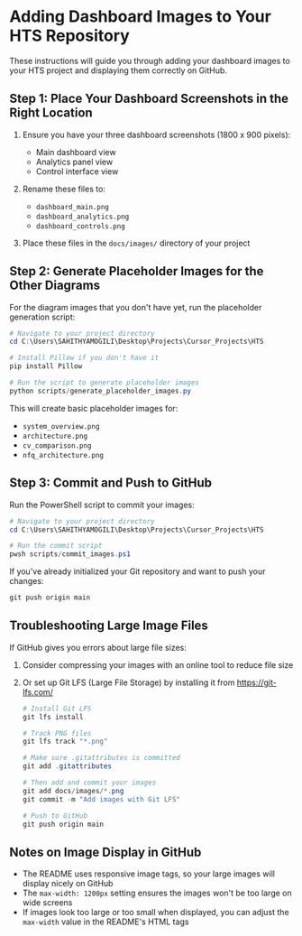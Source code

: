# Adding Dashboard Images to Your HTS Repository

These instructions will guide you through adding your dashboard images to your HTS project and displaying them correctly on GitHub.

## Step 1: Place Your Dashboard Screenshots in the Right Location

1. Ensure you have your three dashboard screenshots (1800 x 900 pixels):
   - Main dashboard view
   - Analytics panel view
   - Control interface view

2. Rename these files to:
   - `dashboard_main.png`
   - `dashboard_analytics.png`
   - `dashboard_controls.png`

3. Place these files in the `docs/images/` directory of your project

## Step 2: Generate Placeholder Images for the Other Diagrams

For the diagram images that you don't have yet, run the placeholder generation script:

```powershell
# Navigate to your project directory
cd C:\Users\SAHITHYAMOGILI\Desktop\Projects\Cursor_Projects\HTS

# Install Pillow if you don't have it
pip install Pillow

# Run the script to generate placeholder images
python scripts/generate_placeholder_images.py
```

This will create basic placeholder images for:
- `system_overview.png`
- `architecture.png`
- `cv_comparison.png`
- `nfq_architecture.png`

## Step 3: Commit and Push to GitHub

Run the PowerShell script to commit your images:

```powershell
# Navigate to your project directory
cd C:\Users\SAHITHYAMOGILI\Desktop\Projects\Cursor_Projects\HTS

# Run the commit script
pwsh scripts/commit_images.ps1
```

If you've already initialized your Git repository and want to push your changes:

```powershell
git push origin main
```

## Troubleshooting Large Image Files

If GitHub gives you errors about large file sizes:

1. Consider compressing your images with an online tool to reduce file size
2. Or set up Git LFS (Large File Storage) by installing it from https://git-lfs.com/

   ```powershell
   # Install Git LFS
   git lfs install
   
   # Track PNG files
   git lfs track "*.png"
   
   # Make sure .gitattributes is committed
   git add .gitattributes
   
   # Then add and commit your images
   git add docs/images/*.png
   git commit -m "Add images with Git LFS"
   
   # Push to GitHub
   git push origin main
   ```

## Notes on Image Display in GitHub

- The README uses responsive image tags, so your large images will display nicely on GitHub
- The `max-width: 1200px` setting ensures the images won't be too large on wide screens
- If images look too large or too small when displayed, you can adjust the `max-width` value in the README's HTML tags 
